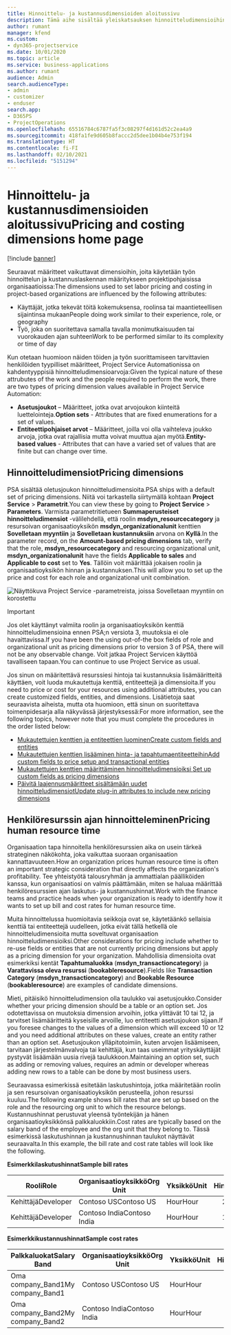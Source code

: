 ```yaml
---
title: Hinnoittelu- ja kustannusdimensioiden aloitussivu
description: Tämä aihe sisältää yleiskatsauksen hinnoitteludimensioihin.
author: rumant
manager: kfend
ms.custom:
- dyn365-projectservice
ms.date: 10/01/2020
ms.topic: article
ms.service: business-applications
ms.author: rumant
audience: Admin
search.audienceType:
- admin
- customizer
- enduser
search.app:
- D365PS
- ProjectOperations
ms.openlocfilehash: 65516784c6787fa5f3c08297f4d161d52c2ea4a9
ms.sourcegitcommit: 418fa1fe9d605b8faccc2d5dee1b04b4e753f194
ms.translationtype: HT
ms.contentlocale: fi-FI
ms.lasthandoff: 02/10/2021
ms.locfileid: "5151294"
---
```

# <a name="pricing-and-costing-dimensions-home-page"></a><span data-ttu-id="45b4a-103">Hinnoittelu- ja kustannusdimensioiden aloitussivu</span><span class="sxs-lookup"><span data-stu-id="45b4a-103">Pricing and costing dimensions home page</span></span>

[!include [banner](../includes/psa-now-project-operations.md)]

<span data-ttu-id="45b4a-104">Seuraavat määritteet vaikuttavat dimensioihin, joita käytetään työn hinnoittelun ja kustannuslaskennan määritykseen projektipohjaisissa organisaatioissa:</span><span class="sxs-lookup"><span data-stu-id="45b4a-104">The dimensions used to set labor pricing and costing in project-based organizations are influenced by the following attributes:</span></span>

- <span data-ttu-id="45b4a-105">Käyttäjät, jotka tekevät töitä kokemuksensa, roolinsa tai maantieteellisen sijaintinsa mukaan</span><span class="sxs-lookup"><span data-stu-id="45b4a-105">People doing work similar to their experience, role, or geography</span></span>
- <span data-ttu-id="45b4a-106">Työ, joka on suoritettava samalla tavalla monimutkaisuuden tai vuorokauden ajan suhteen</span><span class="sxs-lookup"><span data-stu-id="45b4a-106">Work to be performed similar to its complexity or time of day</span></span>

<span data-ttu-id="45b4a-107">Kun otetaan huomioon näiden töiden ja työn suorittamiseen tarvittavien henkilöiden tyypilliset määritteet, Project Service Automationissa on kahdentyyppisiä hinnoitteludimensioarvoja:</span><span class="sxs-lookup"><span data-stu-id="45b4a-107">Given the typical nature of these attrubutes of the work and the people required to perform the work, there are two types of pricing dimension values available in Project Service Automation:</span></span> 

- <span data-ttu-id="45b4a-108">**Asetusjoukot** – Määritteet, jotka ovat arvojoukon kiinteitä luettelointeja.</span><span class="sxs-lookup"><span data-stu-id="45b4a-108">**Option sets** - Attributes that are fixed enumerations for a set of values.</span></span>
- <span data-ttu-id="45b4a-109">**Entiteettipohjaiset arvot** – Määritteet, joilla voi olla vaihteleva joukko arvoja, jotka ovat rajallisia mutta voivat muuttua ajan myötä.</span><span class="sxs-lookup"><span data-stu-id="45b4a-109">**Entity-based values** - Attributes that can have a varied set of values that are finite but can change over time.</span></span>

## <a name="pricing-dimensions"></a><span data-ttu-id="45b4a-110">Hinnoitteludimensiot</span><span class="sxs-lookup"><span data-stu-id="45b4a-110">Pricing dimensions</span></span>

<span data-ttu-id="45b4a-111">PSA sisältää oletusjoukon hinnoitteludimensioita.</span><span class="sxs-lookup"><span data-stu-id="45b4a-111">PSA ships with a default set of pricing dimensions.</span></span> <span data-ttu-id="45b4a-112">Niitä voi tarkastella siirtymällä kohtaan **Project Service** > **Parametrit**.</span><span class="sxs-lookup"><span data-stu-id="45b4a-112">You can view these by going to **Project Service** > **Parameters**.</span></span> <span data-ttu-id="45b4a-113">Varmista parametritietueen **Summaperusteiset hinnoitteludimensiot** -välilehdellä, että roolin **msdyn_resourcecategory** ja resursoivan organisaatioyksikön **msdyn_organizationalunit** kenttien **Sovelletaan myyntiin** ja **Sovelletaan kustannuksiin** arvona on **Kyllä**.</span><span class="sxs-lookup"><span data-stu-id="45b4a-113">In the parameter record, on the **Amount-based pricing dimensions** tab, verify that the role, **msdyn_resourcecategory** and resourcing organizational unit, **msdyn_organizationalunit** have the fields **Applicable to sales** and **Applicable to cost** set to **Yes**.</span></span> <span data-ttu-id="45b4a-114">Tällöin voit määrittää jokaisen roolin ja organisaatioyksikön hinnan ja kustannuksen.</span><span class="sxs-lookup"><span data-stu-id="45b4a-114">This will allow you to set up the price and cost for each role and organizational unit combination.</span></span>

![Näyttökuva Project Service -parametreista, joissa Sovelletaan myyntiin on korostettu](media/PS-OOB-parameters.png)

> [!IMPORTANT]
> <span data-ttu-id="45b4a-116">Jos olet käyttänyt valmiita roolin ja organisaatioyksikön kenttiä hinnoitteludimensioina ennen PSA;n versiota 3, muutoksia ei ole havaittavissa.</span><span class="sxs-lookup"><span data-stu-id="45b4a-116">If you have been the using out-of-the box fields of role and organizational unit as pricing dimensions prior to version 3 of PSA, there will not be any observable change.</span></span> <span data-ttu-id="45b4a-117">Voit jatkaa Project Servicen käyttöä tavalliseen tapaan.</span><span class="sxs-lookup"><span data-stu-id="45b4a-117">You can continue to use Project Service as usual.</span></span> 

<span data-ttu-id="45b4a-118">Jos sinun on määritettävä resurssiesi hintoja tai kustannuksia lisämääritteitä käyttäen, voit luoda mukautettuja kenttiä, entiteettejä ja dimensioita.</span><span class="sxs-lookup"><span data-stu-id="45b4a-118">If you need to price or cost for your resources using additional attributes, you can create customized fields, entities, and dimensions.</span></span> <span data-ttu-id="45b4a-119">Lisätietoja saat seuraavista aiheista, mutta ota huomioon, että sinun on suoritettava toimenpidesarja alla näkyvässä järjestyksessä:</span><span class="sxs-lookup"><span data-stu-id="45b4a-119">For more information, see the following topics, however note that you must complete the procedures in the order listed below:</span></span>

- [<span data-ttu-id="45b4a-120">Mukautettujen kenttien ja entiteettien luominen</span><span class="sxs-lookup"><span data-stu-id="45b4a-120">Create custom fields and entities</span></span>](create-custom-fields-entities.md)
- [<span data-ttu-id="45b4a-121">Mukautettujen kenttien lisääminen hinta- ja tapahtumaentiteetteihin</span><span class="sxs-lookup"><span data-stu-id="45b4a-121">Add custom fields to price setup and transactional entities</span></span>](field-references.md)
- [<span data-ttu-id="45b4a-122">Mukautettujen kenttien määrittäminen hinnoitteludimensioiksi </span><span class="sxs-lookup"><span data-stu-id="45b4a-122">Set up custom fields as pricing dimensions</span></span>](set-up-pricing-dimensions.md)
- [<span data-ttu-id="45b4a-123">Päivitä laajennusmääritteet sisältämään uudet hinnoitteludimensiot</span><span class="sxs-lookup"><span data-stu-id="45b4a-123">Update plug-in attributes to include new pricing dimensions</span></span>](update-plug-in-attributes.md)

## <a name="pricing-human-resource-time"></a><span data-ttu-id="45b4a-124">Henkilöresurssin ajan hinnoitteleminen</span><span class="sxs-lookup"><span data-stu-id="45b4a-124">Pricing human resource time</span></span>
<span data-ttu-id="45b4a-125">Organisaation tapa hinnoitella henkilöresurssien aika on usein tärkeä strateginen näkökohta, joka vaikuttaa suoraan organisaation kannattavuuteen.</span><span class="sxs-lookup"><span data-stu-id="45b4a-125">How an organization prices human resource time is often an important strategic consideration that directly affects the organization's profitability.</span></span> <span data-ttu-id="45b4a-126">Tee yhteistyötä talousryhmän ja ammattialan päälliköiden kanssa, kun organisaatiosi on valmis päättämään, miten se haluaa määrittää henkilöresurssien ajan laskutus- ja kustannushinnat.</span><span class="sxs-lookup"><span data-stu-id="45b4a-126">Work with the finance teams and practice heads when your organization is ready to identify how it wants to set up bill and cost rates for human resource time.</span></span>

<span data-ttu-id="45b4a-127">Muita hinnoittelussa huomioitavia seikkoja ovat se, käytetäänkö sellaisia kenttiä tai entiteettejä uudelleen, jotka eivät tällä hetkellä ole hinnoitteludimensioita mutta soveltuvat organisaation hinnoitteludimensioiksi.</span><span class="sxs-lookup"><span data-stu-id="45b4a-127">Other considerations for pricing include whether to re-use fields or entities that are not currently pricing dimensions but apply as a pricing dimension for your organization.</span></span> <span data-ttu-id="45b4a-128">Mahdollisia dimensioita ovat esimerkiksi kentät **Tapahtumaluokka** (**msdyn_transactioncategory**) ja **Varattavissa oleva resurssi** (**bookableresource**).</span><span class="sxs-lookup"><span data-stu-id="45b4a-128">Fields like **Transaction Category** (**msdyn_transactioncategory**) and **Bookable Resource** (**bookableresource**) are examples of candidate dimensions.</span></span> 

<span data-ttu-id="45b4a-129">Mieti, pitäisikö hinnoitteludimension olla taulukko vai asetusjoukko.</span><span class="sxs-lookup"><span data-stu-id="45b4a-129">Consider whether your pricing dimension should be a table or an option set.</span></span> <span data-ttu-id="45b4a-130">Jos odotettavissa on muutoksia dimension arvoihin, jotka ylittävät 10 tai 12, ja tarvitset lisämääritteitä kyseisille arvoille, luo entiteetti asetusjoukon sijaan.</span><span class="sxs-lookup"><span data-stu-id="45b4a-130">If you foresee changes to the values of a dimension which will exceed 10 or 12 and you need additional attributes on these values, create an entity rather than an option set.</span></span> <span data-ttu-id="45b4a-131">Asetusjoukon ylläpitotoimiin, kuten arvojen lisäämiseen, tarvitaan järjestelmänvalvoja tai kehittäjä, kun taas useimmat yrityskäyttäjät pystyvät lisäämään uusia rivejä taulukkoon.</span><span class="sxs-lookup"><span data-stu-id="45b4a-131">Maintaining an option set, such as adding or removing values, requires an admin or developer whereas adding new rows to a table can be done by most business users.</span></span>

<span data-ttu-id="45b4a-132">Seuraavassa esimerkissä esitetään laskutushintoja, jotka määritetään roolin ja sen resursoivan organisaatioyksikön perusteella, johon resurssi kuuluu.</span><span class="sxs-lookup"><span data-stu-id="45b4a-132">The following example shows bill rates that are set up based on the role and the resourcing org unit to which the resource belongs.</span></span> <span data-ttu-id="45b4a-133">Kustannushinnat perustuvat yleensä työntekijän ja hänen organisaatioyksikkönsä palkkaluokkiin.</span><span class="sxs-lookup"><span data-stu-id="45b4a-133">Cost rates are typically based on the salary band of the employee and the org unit that they belong to.</span></span> <span data-ttu-id="45b4a-134">Tässä esimerkissä laskutushinnan ja kustannushinnan taulukot näyttävät seuraavalta.</span><span class="sxs-lookup"><span data-stu-id="45b4a-134">In this example, the bill rate and cost rate tables will look like the following.</span></span>

<span data-ttu-id="45b4a-135">**Esimerkkilaskutushinnat**</span><span class="sxs-lookup"><span data-stu-id="45b4a-135">**Sample bill rates**</span></span>

| <span data-ttu-id="45b4a-136">Rooli</span><span class="sxs-lookup"><span data-stu-id="45b4a-136">Role</span></span>        | <span data-ttu-id="45b4a-137">Organisaatioyksikkö</span><span class="sxs-lookup"><span data-stu-id="45b4a-137">Org Unit</span></span>    |<span data-ttu-id="45b4a-138">Yksikkö</span><span class="sxs-lookup"><span data-stu-id="45b4a-138">Unit</span></span>      |<span data-ttu-id="45b4a-139">Hinta</span><span class="sxs-lookup"><span data-stu-id="45b4a-139">Price</span></span>      |<span data-ttu-id="45b4a-140">Valuutta</span><span class="sxs-lookup"><span data-stu-id="45b4a-140">Currency</span></span>  |
| ------------|-------------|----------|----------:|----------|
| <span data-ttu-id="45b4a-141">Kehittäjä</span><span class="sxs-lookup"><span data-stu-id="45b4a-141">Developer</span></span>   | <span data-ttu-id="45b4a-142">Contoso US</span><span class="sxs-lookup"><span data-stu-id="45b4a-142">Contoso US</span></span>  |<span data-ttu-id="45b4a-143">Hour</span><span class="sxs-lookup"><span data-stu-id="45b4a-143">Hour</span></span> | <span data-ttu-id="45b4a-144">200</span><span class="sxs-lookup"><span data-stu-id="45b4a-144">200</span></span>|<span data-ttu-id="45b4a-145">USD</span><span class="sxs-lookup"><span data-stu-id="45b4a-145">USD</span></span>     |
| <span data-ttu-id="45b4a-146">Kehittäjä</span><span class="sxs-lookup"><span data-stu-id="45b4a-146">Developer</span></span>   | <span data-ttu-id="45b4a-147">Contoso India</span><span class="sxs-lookup"><span data-stu-id="45b4a-147">Contoso India</span></span> |<span data-ttu-id="45b4a-148">Hour</span><span class="sxs-lookup"><span data-stu-id="45b4a-148">Hour</span></span>|   <span data-ttu-id="45b4a-149">112</span><span class="sxs-lookup"><span data-stu-id="45b4a-149">112</span></span>|<span data-ttu-id="45b4a-150">USD</span><span class="sxs-lookup"><span data-stu-id="45b4a-150">USD</span></span>     |


<span data-ttu-id="45b4a-151">**Esimerkkikustannushinnat**</span><span class="sxs-lookup"><span data-stu-id="45b4a-151">**Sample cost rates**</span></span>

| <span data-ttu-id="45b4a-152">Palkkaluokat</span><span class="sxs-lookup"><span data-stu-id="45b4a-152">Salary Band</span></span>     | <span data-ttu-id="45b4a-153">Organisaatioyksikkö</span><span class="sxs-lookup"><span data-stu-id="45b4a-153">Org Unit</span></span>    |<span data-ttu-id="45b4a-154">Yksikkö</span><span class="sxs-lookup"><span data-stu-id="45b4a-154">Unit</span></span>      |<span data-ttu-id="45b4a-155">Hinta</span><span class="sxs-lookup"><span data-stu-id="45b4a-155">Price</span></span>      |<span data-ttu-id="45b4a-156">Valuutta</span><span class="sxs-lookup"><span data-stu-id="45b4a-156">Currency</span></span>  |
| ----------------|-------------|----------|----------:|----------|
| <span data-ttu-id="45b4a-157">Oma company_Band1</span><span class="sxs-lookup"><span data-stu-id="45b4a-157">My company_Band1</span></span> | <span data-ttu-id="45b4a-158">Contoso US</span><span class="sxs-lookup"><span data-stu-id="45b4a-158">Contoso US</span></span>  |<span data-ttu-id="45b4a-159">Hour</span><span class="sxs-lookup"><span data-stu-id="45b4a-159">Hour</span></span> | <span data-ttu-id="45b4a-160">145</span><span class="sxs-lookup"><span data-stu-id="45b4a-160">145</span></span>|<span data-ttu-id="45b4a-161">USD</span><span class="sxs-lookup"><span data-stu-id="45b4a-161">USD</span></span>     |
| <span data-ttu-id="45b4a-162">Oma company_Band2</span><span class="sxs-lookup"><span data-stu-id="45b4a-162">My company_Band2</span></span> | <span data-ttu-id="45b4a-163">Contoso India</span><span class="sxs-lookup"><span data-stu-id="45b4a-163">Contoso India</span></span> |<span data-ttu-id="45b4a-164">Hour</span><span class="sxs-lookup"><span data-stu-id="45b4a-164">Hour</span></span>|   <span data-ttu-id="45b4a-165">67</span><span class="sxs-lookup"><span data-stu-id="45b4a-165">67</span></span>|<span data-ttu-id="45b4a-166">USD</span><span class="sxs-lookup"><span data-stu-id="45b4a-166">USD</span></span>     |
